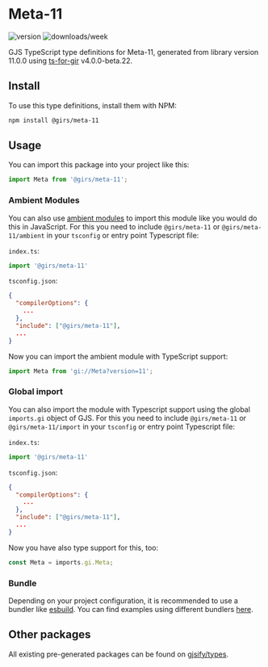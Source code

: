 
# Meta-11

![version](https://img.shields.io/npm/v/@girs/meta-11)
![downloads/week](https://img.shields.io/npm/dw/@girs/meta-11)


GJS TypeScript type definitions for Meta-11, generated from library version 11.0.0 using [ts-for-gir](https://github.com/gjsify/ts-for-gir) v4.0.0-beta.22.


## Install

To use this type definitions, install them with NPM:
```bash
npm install @girs/meta-11
```

## Usage

You can import this package into your project like this:
```ts
import Meta from '@girs/meta-11';
```

### Ambient Modules

You can also use [ambient modules](https://github.com/gjsify/ts-for-gir/tree/main/packages/cli#ambient-modules) to import this module like you would do this in JavaScript.
For this you need to include `@girs/meta-11` or `@girs/meta-11/ambient` in your `tsconfig` or entry point Typescript file:

`index.ts`:
```ts
import '@girs/meta-11'
```

`tsconfig.json`:
```json
{
  "compilerOptions": {
    ...
  },
  "include": ["@girs/meta-11"],
  ...
}
```

Now you can import the ambient module with TypeScript support: 

```ts
import Meta from 'gi://Meta?version=11';
```

### Global import

You can also import the module with Typescript support using the global `imports.gi` object of GJS.
For this you need to include `@girs/meta-11` or `@girs/meta-11/import` in your `tsconfig` or entry point Typescript file:

`index.ts`:
```ts
import '@girs/meta-11'
```

`tsconfig.json`:
```json
{
  "compilerOptions": {
    ...
  },
  "include": ["@girs/meta-11"],
  ...
}
```

Now you have also type support for this, too:

```ts
const Meta = imports.gi.Meta;
```

### Bundle

Depending on your project configuration, it is recommended to use a bundler like [esbuild](https://esbuild.github.io/). You can find examples using different bundlers [here](https://github.com/gjsify/ts-for-gir/tree/main/examples).

## Other packages

All existing pre-generated packages can be found on [gjsify/types](https://github.com/gjsify/types).

